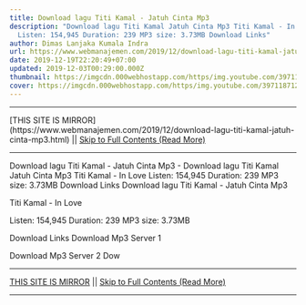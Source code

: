 ```yaml
---
title: Download lagu Titi Kamal - Jatuh Cinta Mp3
description: "Download lagu Titi Kamal Jatuh Cinta Mp3 Titi Kamal - In Love
  Listen: 154,945 Duration: 239 MP3 size: 3.73MB Download Links"
author: Dimas Lanjaka Kumala Indra
url: https://www.webmanajemen.com/2019/12/download-lagu-titi-kamal-jatuh-cinta-mp3.html
date: 2019-12-19T22:20:49+07:00
updated: 2019-12-03T00:29:00.000Z
thumbnail: https://imgcdn.000webhostapp.com/https/img.youtube.com/3971187125eaca673a7f9c11af9bf591.jpeg
cover: https://imgcdn.000webhostapp.com/https/img.youtube.com/3971187125eaca673a7f9c11af9bf591.jpeg
---
```


<hr/> [THIS SITE IS MIRROR](https://www.webmanajemen.com/2019/12/download-lagu-titi-kamal-jatuh-cinta-mp3.html) || <a href="https://www.webmanajemen.com/2019/12/download-lagu-titi-kamal-jatuh-cinta-mp3.html" rel="follow" class="button" id="read-more">Skip to Full Contents (Read More)</a> <hr/> Download lagu Titi Kamal - Jatuh Cinta Mp3 - Download lagu Titi Kamal Jatuh Cinta Mp3 Titi Kamal - In Love Listen: 154,945 Duration: 239 MP3 size: 3.73MB Download Links Download lagu Titi Kamal - Jatuh Cinta Mp3

  Titi Kamal - In Love 

  Listen: 154,945 
  Duration: 239 
  MP3 size: 3.73MB 

  Download Links 
  Download Mp3 Server 1 

  Download Mp3 Server 2 
  Dow <hr/> [THIS SITE IS MIRROR](https://www.webmanajemen.com/2019/12/download-lagu-titi-kamal-jatuh-cinta-mp3.html) || <a href="https://www.webmanajemen.com/2019/12/download-lagu-titi-kamal-jatuh-cinta-mp3.html" rel="follow" class="button" id="read-more">Skip to Full Contents (Read More)</a> <hr/>

<script>
    if (location.host.includes('dimaslanjaka12')) {
      location.replace('https://www.webmanajemen.com/2019/12/download-lagu-titi-kamal-jatuh-cinta-mp3.html');
    }
  </script>